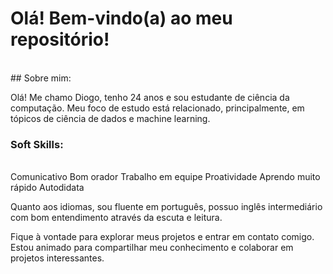 # Olá! Bem-vindo(a) ao meu repositório!
<br>
## Sobre mim:

Olá! Me chamo Diogo, tenho 24 anos e sou estudante de ciência da computação. Meu foco de estudo está relacionado, principalmente, em tópicos de ciência de dados e machine learning. <br>

### Soft Skills:
<br>
Comunicativo
Bom orador
Trabalho em equipe
Proatividade
Aprendo muito rápido
Autodidata
<br>

Quanto aos idiomas, sou fluente em português, possuo inglês intermediário com bom entendimento através da escuta e leitura.

Fique à vontade para explorar meus projetos e entrar em contato comigo. Estou animado para compartilhar meu conhecimento e colaborar em projetos interessantes.
